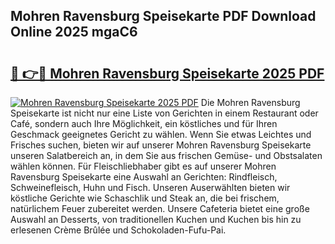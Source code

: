 ## Mohren Ravensburg Speisekarte PDF Download Online 2025 mgaC6

# <h2><a href="http://gc869mb.nevu.top/?p=Mohren+Ravensburg+Speisekarte">🔗 👉🔴 Mohren Ravensburg Speisekarte 2025 PDF</a></h2>

[![Mohren Ravensburg Speisekarte 2025 PDF](https://i.imgur.com/dBaPXMq.png)](http://gc869mb.nevu.top/?p=Mohren+Ravensburg+Speisekarte)
Die Mohren Ravensburg Speisekarte ist nicht nur eine Liste von Gerichten in einem Restaurant oder Café, sondern auch Ihre Möglichkeit, ein köstliches und für Ihren Geschmack geeignetes Gericht zu wählen. Wenn Sie etwas Leichtes und Frisches suchen, bieten wir auf unserer Mohren Ravensburg Speisekarte unseren Salatbereich an, in dem Sie aus frischen Gemüse- und Obstsalaten wählen können. Für Fleischliebhaber gibt es auf unserer Mohren Ravensburg Speisekarte eine Auswahl an Gerichten: Rindfleisch, Schweinefleisch, Huhn und Fisch. Unseren Auserwählten bieten wir köstliche Gerichte wie Schaschlik und Steak an, die bei frischem, natürlichem Feuer zubereitet werden. Unsere Cafeteria bietet eine große Auswahl an Desserts, von traditionellen Kuchen und Kuchen bis hin zu erlesenen Crème Brûlée und Schokoladen-Fufu-Pai.
